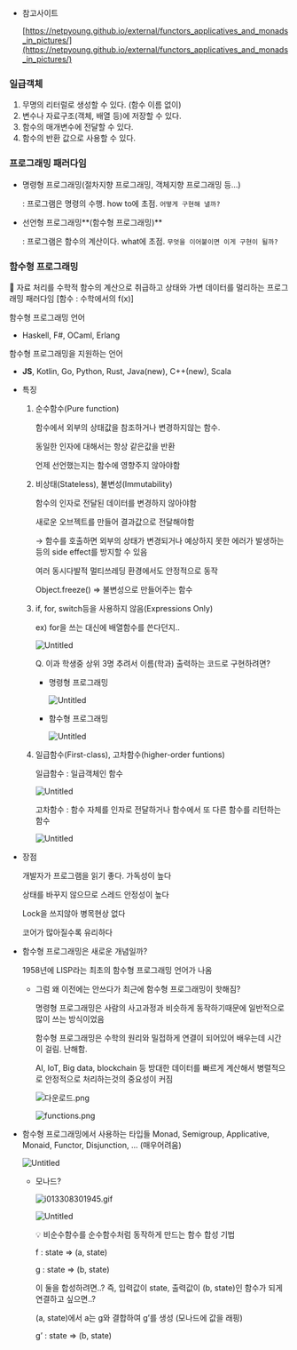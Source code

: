 - 참고사이트
    
    [https://netpyoung.github.io/external/functors_applicatives_and_monads_in_pictures/](https://netpyoung.github.io/external/functors_applicatives_and_monads_in_pictures/)
    

### 일급객체

1. 무명의 리터럴로 생성할 수 있다. (함수 이름 없이)
2. 변수나 자료구조(객체, 배열 등)에 저장할 수 있다.
3. 함수의 매개변수에 전달할 수 있다.
4. 함수의 반환 값으로 사용할 수 있다.

### 프로그래밍 패러다임

- 명령형 프로그래밍(절차지향 프로그래밍, 객체지향 프로그래밍 등...)
    
    : 프로그램은 명령의 수행. how to에 초점. `어떻게 구현해 낼까?`
    
- 선언형 프로그래밍**(함수형 프로그래밍)**
    
    : 프로그램은 함수의 계산이다. what에 초점. `무엇을 이어붙이면 이게 구현이 될까?`
    

### 함수형 프로그래밍

<aside>
🧮 자료 처리를 수학적 함수의 계산으로 취급하고 상태와 가변 데이터를 멀리하는 프로그래밍 패러다임
[함수 : 수학에서의 f(x)]

</aside>

함수형 프로그래밍 언어

- Haskell, F#, OCaml, Erlang

함수형 프로그래밍을 지원하는 언어

- **JS**, Kotlin, Go, Python, Rust, Java(new), C++(new), Scala

- 특징
    1. 순수함수(Pure function)
        
        함수에서 외부의 상태값을 참조하거나 변경하지않는 함수.
        
        동일한 인자에 대해서는 항상 같은값을 반환
        
        언제 선언했는지는 함수에 영향주지 않아야함
        
    2. 비상태(Stateless), 불변성(Immutability)
        
        함수의 인자로 전달된 데이터를 변경하지 않아야함
        
        새로운 오브젝트를 만들어 결과값으로 전달해야함
        
        → 함수를 호출하면 외부의 상태가 변경되거나 예상하지 못한 에러가 발생하는 등의 side effect를 방지할 수 있음
        
        여러 동시다발적 멀티쓰레딩 환경에서도 안정적으로 동작
        
        Object.freeze() ⇒ 불변성으로 만들어주는 함수
        
    3. if, for, switch등을 사용하지 않음(Expressions Only)
        
        ex) for을 쓰는 대신에 배열함수를 쓴다던지..
        
        ![Untitled](https://s3-us-west-2.amazonaws.com/secure.notion-static.com/4a35d2f7-0e1e-421e-bd0b-beb59b0baf59/Untitled.png)
        
        Q. 이과 학생중 상위 3명 추려서 이름(학과) 출력하는 코드로 구현하려면?
        
        - 명령형 프로그래밍
            
            ![Untitled](https://s3-us-west-2.amazonaws.com/secure.notion-static.com/a7108124-00a8-4564-b95e-0b3aa17f1688/Untitled.png)
            
        - 함수형 프로그래밍
            
            ![Untitled](https://s3-us-west-2.amazonaws.com/secure.notion-static.com/23e8cee3-1421-4a99-baf3-2d7fddddbf03/Untitled.png)
            
    
    1. 일급함수(First-class), 고차함수(higher-order funtions)
        
        일급함수 : 일급객체인 함수
        
        ![Untitled](https://s3-us-west-2.amazonaws.com/secure.notion-static.com/5024c345-9c6c-4aef-a61d-307080de2926/Untitled.png)
        
        고차함수 : 함수 자체를 인자로 전달하거나 함수에서 또 다른 함수를 리턴하는 함수
        
        ![Untitled](https://s3-us-west-2.amazonaws.com/secure.notion-static.com/fc40d9f8-9be0-4ad0-b93c-56cfbf52b65a/Untitled.png)
        
- 장점
    
    개발자가 프로그램을 읽기 좋다. 가독성이 높다
    
    상태를 바꾸지 않으므로 스레드 안정성이 높다
    
    Lock을 쓰지않아 병목현상 없다
    
    코어가 많아질수록 유리하다
    
- 함수형 프로그래밍은 새로운 개념일까?
    
    1958년에 LISP라는 최초의 함수형 프로그래밍 언어가 나옴
    
    - 그럼 왜 이전에는 안쓰다가 최근에 함수형 프로그래밍이 핫해짐?
        
        명령형 프로그래밍은 사람의 사고과정과 비슷하게 동작하기때문에 일반적으로 많이 쓰는 방식이었음
        
        함수형 프로그래밍은 수학의 원리와 밀접하게 연결이 되어있어 배우는데 시간이 걸림. 난해함.
        
        AI, IoT, Big data, blockchain  등 방대한 데이터를 빠르게 계산해서 병렬적으로 안정적으로 처리하는것의 중요성이 커짐
        
        ![다운로드.png](https://s3-us-west-2.amazonaws.com/secure.notion-static.com/398dc86b-dbf1-49c3-af12-3204c259e68d/다운로드.png)
        
        ![functions.png](https://s3-us-west-2.amazonaws.com/secure.notion-static.com/08b7b845-46df-4ea7-954f-d1f63eeb526e/functions.png)
 - 함수형 프로그래밍에서 사용하는 타입들 Monad, Semigroup, Applicative, Monaid, Functor, Disjunction, ... (매우어려움)
    
    ![Untitled](https://s3-us-west-2.amazonaws.com/secure.notion-static.com/697cf258-4961-4f02-b5f6-ae833e04f3dd/Untitled.png)
    
    - 모나드?
        
        ![i013308301945.gif](https://s3-us-west-2.amazonaws.com/secure.notion-static.com/7da8bb51-0769-4294-9acb-ead43b3d31f8/i013308301945.gif)
        
        ![Untitled](https://s3-us-west-2.amazonaws.com/secure.notion-static.com/38ba2c15-731c-4168-bcec-5761f33603bb/Untitled.png)
        
        <aside>
        💡 비순수함수를 순수함수처럼 동작하게 만드는 함수 합성 기법
        
        </aside>
        
        f : state ⇒ (a, state)
        
        g : state ⇒ (b, state)
        
        이 둘을 합성하려면..? 즉, 입력값이 state, 출력값이 (b, state)인 함수가 되게 연결하고 싶으면..?
        
        (a, state)에서 a는 g와 결합하여 g’를 생성 (모나드에 값을 래핑)
        
        g’ : state ⇒ (b, state)
